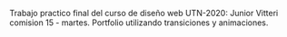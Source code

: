 Trabajo practico final del curso de diseño web UTN-2020:
Junior Vitteri comision 15 - martes. Portfolio utilizando transiciones y animaciones.
